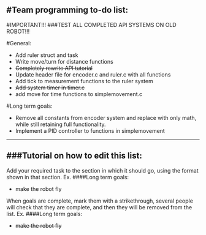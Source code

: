 #Team programming to-do list:
----------------------------

#IMPORTANT!!!
###TEST ALL COMPLETED API SYSTEMS ON OLD ROBOT!!!

#General:
* Add ruler struct and task
* Write move/turn for distance functions
* ~~Completely rewrite API tutorial~~
* Update header file for encoder.c and ruler.c with all functions
* Add tick to measurement functions to the ruler system
* ~~Add system timer in timer.c~~
* add move for time functions to simplemovement.c


#Long term goals:
* Remove all constants from encoder system and replace with only math, while still retaining full functionality.
* Implement a PID controller to functions in simplemovement

--------------------
###Tutorial on how to edit this list:
-------------------------
Add your required task to the section in which it should go, using the format shown in that section.
Ex.
####Long term goals:
* make the robot fly

When goals are complete, mark them with a strikethrough, several people will check that they are complete,
and then they will be removed from the list.
Ex.
####Long term goals:
* ~~make the robot fly~~
